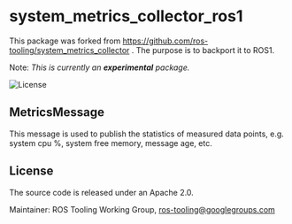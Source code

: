 # system_metrics_collector_ros1

This package was forked from https://github.com/ros-tooling/system_metrics_collector .
The purpose is to backport it to ROS1.

Note: _This is currently an **experimental** package._

![License](https://img.shields.io/github/license/ros-tooling/system_metrics_collector)

## MetricsMessage

This message is used to publish the statistics of measured data points, e.g. system cpu %, system free memory, message age, etc.

## License
The source code is released under an Apache 2.0.

Maintainer: ROS Tooling Working Group, ros-tooling@googlegroups.com

